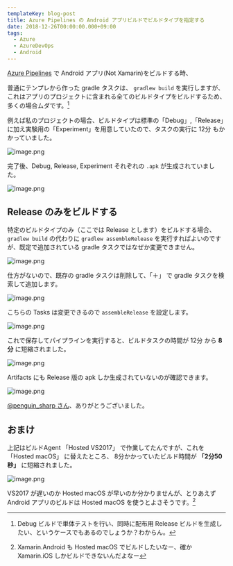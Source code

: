 ```yaml
---
templateKey: blog-post
title: Azure Pipelines の Android アプリビルドでビルドタイプを指定する
date: 2018-12-26T00:00:00.000+09:00
tags:
  - Azure
  - AzureDevOps
  - Android
---
```

[Azure Pipelines](https://azure.microsoft.com/ja-jp/services/devops/pipelines/) で Android アプリ(Not Xamarin)をビルドする時、

<!--more-->

普通にテンプレから作った gradle タスクは、 ``gradlew build`` を実行しますが、これはアプリのプロジェクトに含まれる全てのビルドタイプをビルドするため、多くの場合ムダです。[^1]

[^1]: Debug ビルドで単体テストを行い、同時に配布用 Release ビルドを生成したい、というケースでもあるのでしょうか？わからん。

例えば私のプロジェクトの場合、ビルドタイプは標準の「Debug」,「Release」に加え実験用の「Experiment」を用意していたので、タスクの実行に 12分 もかかっていました。

![image.png](https://qiita-image-store.s3.amazonaws.com/0/8227/346f0a15-a0c9-f671-9046-d90d3e39ce5a.png)

完了後、Debug, Release, Experiment それぞれの ``.apk`` が生成されていました。

![image.png](https://qiita-image-store.s3.amazonaws.com/0/8227/5390eac9-9deb-42b1-8155-a3e0659f25cf.png)

## Release のみをビルドする

特定のビルドタイプのみ（ここでは Release とします）をビルドする場合、``gradlew build`` の代わりに ``gradlew assembleRelease`` を実行すればよいのですが、既定で追加されている gradle タスクではなぜか変更できません。

![image.png](https://qiita-image-store.s3.amazonaws.com/0/8227/91a0b402-1cdc-2628-dfde-67c25b693a65.png)

仕方がないので、既存の gradle タスクは削除して、「＋」 で gradle タスクを検索して追加します。

![image.png](https://qiita-image-store.s3.amazonaws.com/0/8227/70053a12-60e8-d632-03af-6bac2faf4d66.png)

こちらの Tasks は変更できるので ``assembleRelease`` を設定します。

![image.png](https://qiita-image-store.s3.amazonaws.com/0/8227/13f771df-de9e-f480-21ec-1f8926722de3.png)

これで保存してパイプラインを実行すると、ビルドタスクの時間が 12分 から **8分** に短縮されました。

![image.png](https://qiita-image-store.s3.amazonaws.com/0/8227/c59dc0e7-8e5f-6cb6-387a-6872f4de6610.png)

Artifacts にも Release 版の apk しか生成されていないのが確認できます。

![image.png](https://qiita-image-store.s3.amazonaws.com/0/8227/cbc5cf63-50cf-6eea-88a2-0d0c3f22ecac.png)


[@penguin_sharp さん](https://twitter.com/penguin_sharp/status/1077762715853107201)、ありがとうございました。

## おまけ

上記はビルドAgent 「Hosted VS2017」 で作業してたんですが、これを 「Hosted macOS」 に替えたところ、 8分かかっていたビルド時間が **「2分50秒」** に短縮されました。

![image.png](https://qiita-image-store.s3.amazonaws.com/0/8227/05a69245-4fe5-ab16-53de-24fdca7cca13.png)

VS2017 が遅いのか Hosted macOS が早いのか分かりませんが、とりあえず Android アプリのビルドは Hosted macOS を使うとよさそうです。[^2]

[^2]: Xamarin.Android も Hosted macOS でビルドしたいなー、確か Xamarin.iOS しかビルドできないんだよなー
